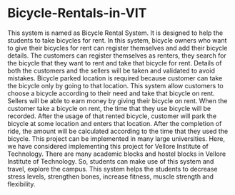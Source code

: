 # Bicycle-Rentals-in-VIT
This system is named as Bicycle Rental System. It is designed to help the students 
to take bicycles for rent. In this system, bicycle owners who want to give their bicycles 
for rent can register themselves and add their bicycle details. The customers can register 
themselves as renters, they search for the bicycle that they want to rent and take that
bicycle for rent. Details of both the customers and the sellers will be taken and validated 
to avoid mistakes. Bicycle parked location is required because customer can take the 
bicycle only by going to that location.
This system allow customers to choose a bicycle according to their need and take 
that bicycle on rent. Sellers will be able to earn money by giving their bicycle on rent. 
When the customer take a bicycle on rent, the time that they use bicycle will be recorded. 
After the usage of that rented bicycle, customer will park the bicycle at some location and 
enters that location. After the completion of ride, the amount will be calculated according 
to the time that they used the bicycle.
This project can be implemented in many large universities. Here, we have 
considered implementing this project for Vellore Institute of Technology. There are many 
academic blocks and hostel blocks in Vellore Institute of Technology. So, students can 
make use of this system and travel, explore the campus. This system helps the students to 
decrease stress levels, strengthen bones, increase fitness, muscle strength and flexibility. 
